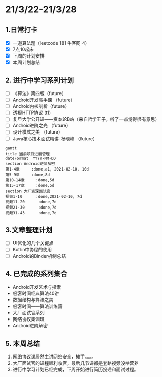 # 21/3/22-21/3/28

## 1.日常打卡

* [x] 一道算法题（leetcode 181 牛客网 4） 
* [x] 7点10起床
* [x] 下周的计划安排
* [x] 本周计划总结

## 2. 进行中学习系列计划

* [ ] 《算法》第四版（future）
* [ ] Android开发高手课 （future）
* [ ] Android内核剖析（future）
* [ ] 透视HTTP协议 \(t1\)
* [ ] 复旦大学公开课——资本论B站（来自哲学王子，听了一点觉得很有意思）
* [ ] Android进阶之光 （future）
* [ ] 设计模式之美 （future）
* [ ] Java核心技术面试精讲-杨晓峰 （future）

```text
gantt
title 当前项目进度管理
dateFormat  YYYY-MM-DD
section Android进阶解密
第1-4章     :done,a1, 2021-02-10, 10d
第5-9章     :done,8d
第10-14章     :done,5d
第15-17章     :done,5d
section 大厂资深面试官
视频1-10      :done,2021-02-10, 7d
视频11-20      :done,7d
视频21-30      :done,7d
视频31-43      :done,7d
```

## 3.文章整理计划

* [ ] UI优化的几个关键点
* [ ] Kotlin中协程的使用
* [ ] Android的Binder机制总结

## 4. 已完成的系列集合

* Android开发艺术与探索
* 极客时间经典算法40讲
* 数据结构与算法之美
* 极客时间——算法训练营
* 大厂面试官系列
* 网络协议集训班
* Android进阶解密

## 5. 本周总结

1. 网络协议课居然主讲网络安全，摊手。。。。
2. 大厂面试官的课程顺利收官，最后几节课都是套路视频没啥营养
3. 进行中学习计划已经完成，下周开始进行简历投递和面试过程。

